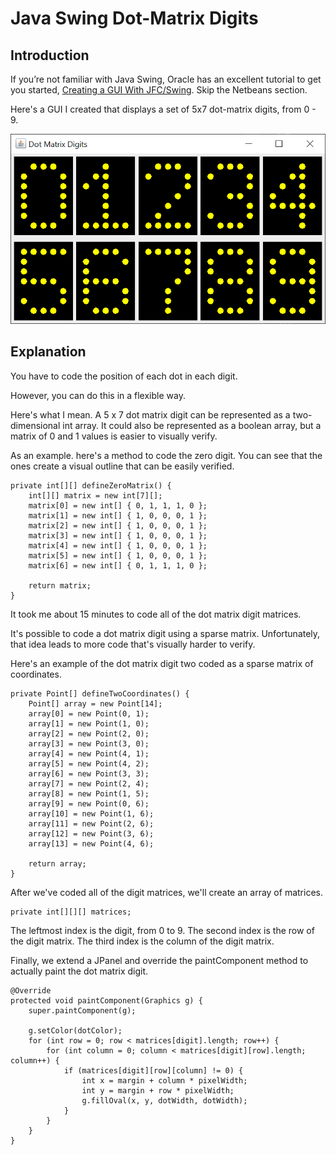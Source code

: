 # Java Swing Dot-Matrix Digits

## Introduction

If you’re not familiar with Java Swing, Oracle has an excellent tutorial to get you started, [Creating a GUI With JFC/Swing](https://docs.oracle.com/javase/tutorial/uiswing/index.html). Skip the Netbeans section.

Here's a GUI I created that displays a set of 5x7 dot-matrix digits, from 0 - 9.

![DotMatrix GUI](2020-10-20a.png)

## Explanation

You have to code the position of each dot in each digit.

However, you can do this in a flexible way.

Here's what I mean. A 5 x 7 dot matrix digit can be represented as a two-dimensional int array. It could also be represented as a boolean array, but a matrix of 0 and 1 values is easier to visually verify.

As an example. here's a method to code the zero digit. You can see that the ones create a visual outline that can be easily verified.

    private int[][] defineZeroMatrix() {
        int[][] matrix = new int[7][];
        matrix[0] = new int[] { 0, 1, 1, 1, 0 };
        matrix[1] = new int[] { 1, 0, 0, 0, 1 };
        matrix[2] = new int[] { 1, 0, 0, 0, 1 };
        matrix[3] = new int[] { 1, 0, 0, 0, 1 };
        matrix[4] = new int[] { 1, 0, 0, 0, 1 };
        matrix[5] = new int[] { 1, 0, 0, 0, 1 };
        matrix[6] = new int[] { 0, 1, 1, 1, 0 };
        
        return matrix;
    }

It took me about 15 minutes to code all of the dot matrix digit matrices.

It's possible to code a dot matrix digit using a sparse matrix. Unfortunately, that idea leads to more code that's visually harder to verify.

Here's an example of the dot matrix digit two coded as a sparse matrix of coordinates.

    private Point[] defineTwoCoordinates() {
        Point[] array = new Point[14];
        array[0] = new Point(0, 1);
        array[1] = new Point(1, 0);
        array[2] = new Point(2, 0);
        array[3] = new Point(3, 0);
        array[4] = new Point(4, 1);
        array[5] = new Point(4, 2);
        array[6] = new Point(3, 3);
        array[7] = new Point(2, 4);
        array[8] = new Point(1, 5);
        array[9] = new Point(0, 6);
        array[10] = new Point(1, 6);
        array[11] = new Point(2, 6);
        array[12] = new Point(3, 6);
        array[13] = new Point(4, 6);
        
        return array;
    }
    
After we've coded all of the digit matrices, we'll create an array of matrices.

    private int[][][] matrices;
    
The leftmost index is the digit, from 0 to 9. The second index is the row of the digit matrix. The third index is the column of the digit matrix.

Finally, we extend a JPanel and override the paintComponent method to actually paint the dot matrix digit.

    @Override
    protected void paintComponent(Graphics g) {
        super.paintComponent(g);
        
        g.setColor(dotColor);
        for (int row = 0; row < matrices[digit].length; row++) {
            for (int column = 0; column < matrices[digit][row].length; column++) {
                if (matrices[digit][row][column] != 0) {
                    int x = margin + column * pixelWidth;
                    int y = margin + row * pixelWidth;
                    g.fillOval(x, y, dotWidth, dotWidth);
                }
            }               
        }
    }
